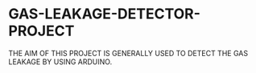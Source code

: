 # GAS-LEAKAGE-DETECTOR-PROJECT
THE AIM OF THIS PROJECT IS GENERALLY USED TO DETECT THE GAS LEAKAGE BY USING ARDUINO.
